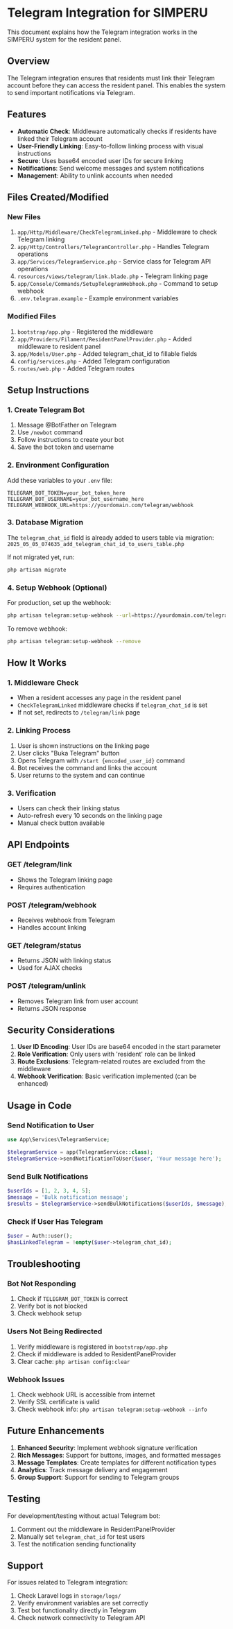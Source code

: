 # Telegram Integration for SIMPERU

This document explains how the Telegram integration works in the SIMPERU system for the resident panel.

## Overview

The Telegram integration ensures that residents must link their Telegram account before they can access the resident panel. This enables the system to send important notifications via Telegram.

## Features

-   **Automatic Check**: Middleware automatically checks if residents have linked their Telegram account
-   **User-Friendly Linking**: Easy-to-follow linking process with visual instructions
-   **Secure**: Uses base64 encoded user IDs for secure linking
-   **Notifications**: Send welcome messages and system notifications
-   **Management**: Ability to unlink accounts when needed

## Files Created/Modified

### New Files

1. `app/Http/Middleware/CheckTelegramLinked.php` - Middleware to check Telegram linking
2. `app/Http/Controllers/TelegramController.php` - Handles Telegram operations
3. `app/Services/TelegramService.php` - Service class for Telegram API operations
4. `resources/views/telegram/link.blade.php` - Telegram linking page
5. `app/Console/Commands/SetupTelegramWebhook.php` - Command to setup webhook
6. `.env.telegram.example` - Example environment variables

### Modified Files

1. `bootstrap/app.php` - Registered the middleware
2. `app/Providers/Filament/ResidentPanelProvider.php` - Added middleware to resident panel
3. `app/Models/User.php` - Added telegram_chat_id to fillable fields
4. `config/services.php` - Added Telegram configuration
5. `routes/web.php` - Added Telegram routes

## Setup Instructions

### 1. Create Telegram Bot

1. Message @BotFather on Telegram
2. Use `/newbot` command
3. Follow instructions to create your bot
4. Save the bot token and username

### 2. Environment Configuration

Add these variables to your `.env` file:

```env
TELEGRAM_BOT_TOKEN=your_bot_token_here
TELEGRAM_BOT_USERNAME=your_bot_username_here
TELEGRAM_WEBHOOK_URL=https://yourdomain.com/telegram/webhook
```

### 3. Database Migration

The `telegram_chat_id` field is already added to users table via migration:
`2025_05_05_074635_add_telegram_chat_id_to_users_table.php`

If not migrated yet, run:

```bash
php artisan migrate
```

### 4. Setup Webhook (Optional)

For production, set up the webhook:

```bash
php artisan telegram:setup-webhook --url=https://yourdomain.com/telegram/webhook
```

To remove webhook:

```bash
php artisan telegram:setup-webhook --remove
```

## How It Works

### 1. Middleware Check

-   When a resident accesses any page in the resident panel
-   `CheckTelegramLinked` middleware checks if `telegram_chat_id` is set
-   If not set, redirects to `/telegram/link` page

### 2. Linking Process

1. User is shown instructions on the linking page
2. User clicks "Buka Telegram" button
3. Opens Telegram with `/start {encoded_user_id}` command
4. Bot receives the command and links the account
5. User returns to the system and can continue

### 3. Verification

-   Users can check their linking status
-   Auto-refresh every 10 seconds on the linking page
-   Manual check button available

## API Endpoints

### GET /telegram/link

-   Shows the Telegram linking page
-   Requires authentication

### POST /telegram/webhook

-   Receives webhook from Telegram
-   Handles account linking

### GET /telegram/status

-   Returns JSON with linking status
-   Used for AJAX checks

### POST /telegram/unlink

-   Removes Telegram link from user account
-   Returns JSON response

## Security Considerations

1. **User ID Encoding**: User IDs are base64 encoded in the start parameter
2. **Role Verification**: Only users with 'resident' role can be linked
3. **Route Exclusions**: Telegram-related routes are excluded from the middleware
4. **Webhook Verification**: Basic verification implemented (can be enhanced)

## Usage in Code

### Send Notification to User

```php
use App\Services\TelegramService;

$telegramService = app(TelegramService::class);
$telegramService->sendNotificationToUser($user, 'Your message here');
```

### Send Bulk Notifications

```php
$userIds = [1, 2, 3, 4, 5];
$message = 'Bulk notification message';
$results = $telegramService->sendBulkNotifications($userIds, $message);
```

### Check if User Has Telegram

```php
$user = Auth::user();
$hasLinkedTelegram = !empty($user->telegram_chat_id);
```

## Troubleshooting

### Bot Not Responding

1. Check if `TELEGRAM_BOT_TOKEN` is correct
2. Verify bot is not blocked
3. Check webhook setup

### Users Not Being Redirected

1. Verify middleware is registered in `bootstrap/app.php`
2. Check if middleware is added to ResidentPanelProvider
3. Clear cache: `php artisan config:clear`

### Webhook Issues

1. Check webhook URL is accessible from internet
2. Verify SSL certificate is valid
3. Check webhook info: `php artisan telegram:setup-webhook --info`

## Future Enhancements

1. **Enhanced Security**: Implement webhook signature verification
2. **Rich Messages**: Support for buttons, images, and formatted messages
3. **Message Templates**: Create templates for different notification types
4. **Analytics**: Track message delivery and engagement
5. **Group Support**: Support for sending to Telegram groups

## Testing

For development/testing without actual Telegram bot:

1. Comment out the middleware in ResidentPanelProvider
2. Manually set `telegram_chat_id` for test users
3. Test the notification sending functionality

## Support

For issues related to Telegram integration:

1. Check Laravel logs in `storage/logs/`
2. Verify environment variables are set correctly
3. Test bot functionality directly in Telegram
4. Check network connectivity to Telegram API
